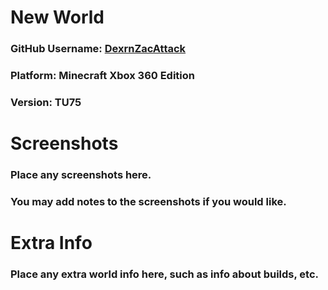 # New World

### GitHub Username: [DexrnZacAttack](https://github.com/DexrnZacAttack)
### Platform: Minecraft Xbox 360 Edition
### Version: TU75

# Screenshots

### Place any screenshots here.
### You may add notes to the screenshots if you would like.

# Extra Info

### Place any extra world info here, such as info about builds, etc.
